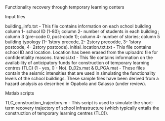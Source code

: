 Functionality recovery through temporary learning centers


Input files

building_info.txt - This file contains information on each school building column 1- school ID (1-80); column 2- number of students in each building ; column 3 (pre-code 0, post-code 1); column 4- number of stories; column 5 building typology (1- 1story precode, 2- 2story precodde, 3- 1story postcode, 4- 2story postcode).
initial_location.txt.txt - This file contains school ID and location. Location has been erased from the uploadrd file for confidentiality reasons.
transisi.txt - This file contains information on the availability of anticipatory funds for construction of temporary learning centres (TLC) (1 - yes, 0 - No).
D_02s.mat & D_PGA.mat - These files contain the seismic intensities that are used in simulating the functionality levels of the school buildings. These sample files have been derived from a hazard analysis as described in Opabola and Galasso (under review).


Matlab scripts

TLC_construction_trajectory.m - This script is used to simulate the  short-term recovery trajectory of school infrastructure (which typically entails the construction of temporary learning centres (TLC)).
